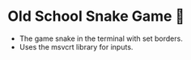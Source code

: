 # Old School Snake Game 🐍

- The game snake in the terminal with set borders.
- Uses the msvcrt library for inputs.
